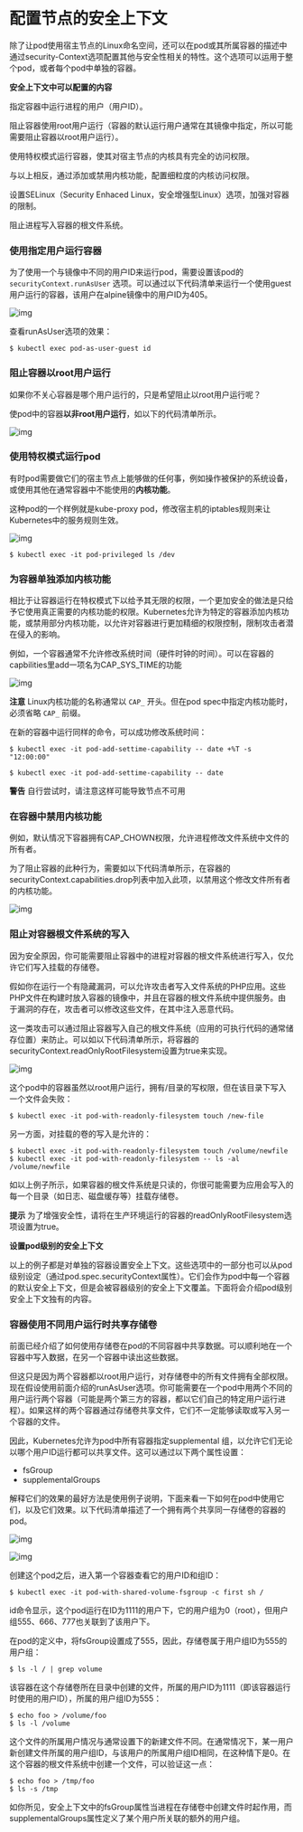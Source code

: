 # 配置节点的安全上下文

除了让pod使用宿主节点的Linux命名空间，还可以在pod或其所属容器的描述中通过security-Context选项配置其他与安全性相关的特性。这个选项可以运用于整个pod，或者每个pod中单独的容器。



**安全上下文中可以配置的内容**

指定容器中运行进程的用户（用户ID）。

阻止容器使用root用户运行（容器的默认运行用户通常在其镜像中指定，所以可能需要阻止容器以root用户运行）。

使用特权模式运行容器，使其对宿主节点的内核具有完全的访问权限。

与以上相反，通过添加或禁用内核功能，配置细粒度的内核访问权限。

设置SELinux（Security Enhaced Linux，安全增强型Linux）选项，加强对容器的限制。

阻止进程写入容器的根文件系统。



### 使用指定用户运行容器

为了使用一个与镜像中不同的用户ID来运行pod，需要设置该pod的 `securityContext.runAsUser` 选项。可以通过以下代码清单来运行一个使用guest用户运行的容器，该用户在alpine镜像中的用户ID为405。

![img](assets/v2-275805b3cc56f9c68235fb4100a6e73a_720w.jpg)

查看runAsUser选项的效果：

```shell
$ kubectl exec pod-as-user-guest id
```

### 阻止容器以root用户运行

如果你不关心容器是哪个用户运行的，只是希望阻止以root用户运行呢？

使pod中的容器**以非root用户运行**，如以下的代码清单所示。

![img](assets/v2-4c07d1be0499f7569bed7b7d6e0d79f3_720w.jpg)

### 使用特权模式运行pod

有时pod需要做它们的宿主节点上能够做的任何事，例如操作被保护的系统设备，或使用其他在通常容器中不能使用的**内核功能**。

这种pod的一个样例就是kube-proxy pod，修改宿主机的iptables规则来让Kubernetes中的服务规则生效。

![img](assets/v2-a058a90a6ac503ff513a938309656208_720w.jpg)

```shell
$ kubectl exec -it pod-privileged ls /dev
```

### 为容器单独添加内核功能

相比于让容器运行在特权模式下以给予其无限的权限，一个更加安全的做法是只给予它使用真正需要的内核功能的权限。Kubernetes允许为特定的容器添加内核功能，或禁用部分内核功能，以允许对容器进行更加精细的权限控制，限制攻击者潜在侵入的影响。

例如，一个容器通常不允许修改系统时间（硬件时钟的时间）。可以在容器的capbilities里add一项名为CAP_SYS_TIME的功能

![img](assets/v2-61577a527b74d70e9cb96d40a7f3947b_720w.jpg)

**注意** Linux内核功能的名称通常以 `CAP_` 开头。但在pod spec中指定内核功能时，必须省略 `CAP_` 前缀。

在新的容器中运行同样的命令，可以成功修改系统时间：

```shell
$ kubectl exec -it pod-add-settime-capability -- date +%T -s "12:00:00"

$ kubectl exec -it pod-add-settime-capability -- date
```

**警告** 自行尝试时，请注意这样可能导致节点不可用

### 在容器中禁用内核功能

例如，默认情况下容器拥有CAP_CHOWN权限，允许进程修改文件系统中文件的所有者。

为了阻止容器的此种行为，需要如以下代码清单所示，在容器的securityContext.capabilities.drop列表中加入此项，以禁用这个修改文件所有者的内核功能。

![img](assets/v2-dd14f82a3f906af3b9840896f609a379_720w.jpg)

### 阻止对容器根文件系统的写入

因为安全原因，你可能需要阻止容器中的进程对容器的根文件系统进行写入，仅允许它们写入挂载的存储卷。



假如你在运行一个有隐藏漏洞，可以允许攻击者写入文件系统的PHP应用。这些PHP文件在构建时放入容器的镜像中，并且在容器的根文件系统中提供服务。由于漏洞的存在，攻击者可以修改这些文件，在其中注入恶意代码。

这一类攻击可以通过阻止容器写入自己的根文件系统（应用的可执行代码的通常储存位置）来防止。可以如以下代码清单所示，将容器的securityContext.readOnlyRootFilesystem设置为true来实现。

![img](assets/v2-e5694294ceb78cbde227828a61eadc0f_720w.jpg)



这个pod中的容器虽然以root用户运行，拥有/目录的写权限，但在该目录下写入一个文件会失败：

```shell
$ kubectl exec -it pod-with-readonly-filesystem touch /new-file
```

另一方面，对挂载的卷的写入是允许的：

```shell
$ kubectl exec -it pod-with-readonly-filesystem touch /volume/newfile
$ kubectl exec -it pod-with-readonly-filesystem -- ls -al /volume/newfile
```

如以上例子所示，如果容器的根文件系统是只读的，你很可能需要为应用会写入的每一个目录（如日志、磁盘缓存等）挂载存储卷。

**提示** 为了增强安全性，请将在生产环境运行的容器的readOnlyRootFilesystem选项设置为true。



**设置pod级别的安全上下文**

以上的例子都是对单独的容器设置安全上下文。这些选项中的一部分也可以从pod级别设定（通过pod.spec.securityContext属性）。它们会作为pod中每一个容器的默认安全上下文，但是会被容器级别的安全上下文覆盖。下面将会介绍pod级别安全上下文独有的内容。

### 容器使用不同用户运行时共享存储卷

前面已经介绍了如何使用存储卷在pod的不同容器中共享数据。可以顺利地在一个容器中写入数据，在另一个容器中读出这些数据。

但这只是因为两个容器都以root用户运行，对存储卷中的所有文件拥有全部权限。现在假设使用前面介绍的runAsUser选项。你可能需要在一个pod中用两个不同的用户运行两个容器（可能是两个第三方的容器，都以它们自己的特定用户运行进程）。如果这样的两个容器通过存储卷共享文件，它们不一定能够读取或写入另一个容器的文件。

因此，Kubernetes允许为pod中所有容器指定supplemental 组，以允许它们无论以哪个用户ID运行都可以共享文件。这可以通过以下两个属性设置：

- fsGroup
- supplementalGroups

解释它们的效果的最好方法是使用例子说明，下面来看一下如何在pod中使用它们，以及它们效果。以下代码清单描述了一个拥有两个共享同一存储卷的容器的pod。

![img](assets/v2-84025db85b8cf5d216c3d3952a9b42f5_720w.jpg)





![img](assets/v2-6c13835a148a29750862399f7ea87397_720w.jpg)



创建这个pod之后，进入第一个容器查看它的用户ID和组ID：

```shell
$ kubectl exec -it pod-with-shared-volume-fsgroup -c first sh /
```

id命令显示，这个pod运行在ID为1111的用户下，它的用户组为0（root），但用户组555、666、777也关联到了该用户下。

在pod的定义中，将fsGroup设置成了555，因此，存储卷属于用户组ID为555的用户组：

```shell
$ ls -l / | grep volume
```

该容器在这个存储卷所在目录中创建的文件，所属的用户ID为1111（即该容器运行时使用的用户ID），所属的用户组ID为555：

```shell
$ echo foo > /volume/foo
$ ls -l /volume
```

这个文件的所属用户情况与通常设置下的新建文件不同。在通常情况下，某一用户新创建文件所属的用户组ID，与该用户的所属用户组ID相同，在这种情下是0。在这个容器的根文件系统中创建一个文件，可以验证这一点：

```shell
$ echo foo > /tmp/foo
$ ls -s /tmp
```

如你所见，安全上下文中的fsGroup属性当进程在存储卷中创建文件时起作用，而supplementalGroups属性定义了某个用户所关联的额外的用户组。
